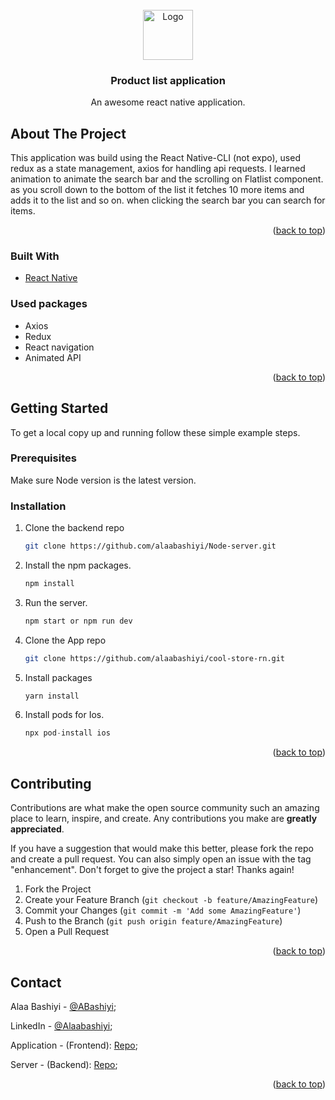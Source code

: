 <div id="top"></div>

<!-- PROJECT LOGO -->
<br />
<div align="center">
    <img src="images/logo.png" alt="Logo" width="80" height="80">
  
  <h3 align="center">Product list application</h3>

  <p align="center">
    An awesome react native application.
  </p>
</div>


<!-- ABOUT THE PROJECT -->
## About The Project

This application was build using the React Native-CLI (not expo), used redux as a state management, axios for handling api requests. I learned animation to animate the search bar and the scrolling on Flatlist component.
as you scroll down to the bottom of the list it fetches 10 more items and adds it to the list and so on.
when clicking the search bar you can search for items.


<p align="right">(<a href="#top">back to top</a>)</p>



### Built With



* [React Native](https://reactnative.dev/)

### Used packages

* Axios
* Redux
* React navigation
* Animated API


<p align="right">(<a href="#top">back to top</a>)</p>



<!-- GETTING STARTED -->
## Getting Started

To get a local copy up and running follow these simple example steps.

### Prerequisites

Make sure Node version is the latest version.

### Installation

1. Clone the backend repo 
   ```sh
   git clone https://github.com/alaabashiyi/Node-server.git
   ```
2. Install the npm packages.
    ```sh
    npm install
    ```
3. Run the server.
    ```sh
    npm start or npm run dev
    ```    
4. Clone the App repo
   ```sh
   git clone https://github.com/alaabashiyi/cool-store-rn.git
   ```
5. Install packages
   ```sh
   yarn install
   ```
6. Install pods for Ios.
   ```js
   npx pod-install ios
   ```

<p align="right">(<a href="#top">back to top</a>)</p>


<!-- CONTRIBUTING -->
## Contributing

Contributions are what make the open source community such an amazing place to learn, inspire, and create. Any contributions you make are **greatly appreciated**.

If you have a suggestion that would make this better, please fork the repo and create a pull request. You can also simply open an issue with the tag "enhancement".
Don't forget to give the project a star! Thanks again!

1. Fork the Project
2. Create your Feature Branch (`git checkout -b feature/AmazingFeature`)
3. Commit your Changes (`git commit -m 'Add some AmazingFeature'`)
4. Push to the Branch (`git push origin feature/AmazingFeature`)
5. Open a Pull Request

<p align="right">(<a href="#top">back to top</a>)</p>


<!-- CONTACT -->
## Contact

Alaa Bashiyi - [@ABashiyi](https://twitter.com/ABashiyi);

LinkedIn - [@Alaabashiyi](https://www.linkedin.com/in/alaa-bashiyi-5b3818145/);


Application - (Frontend): [Repo](https://github.com/alaabashiyi/cool-store-rn); 

Server - (Backend): [Repo](https://github.com/alaabashiyi/Node-server);


<p align="right">(<a href="#top">back to top</a>)</p>
